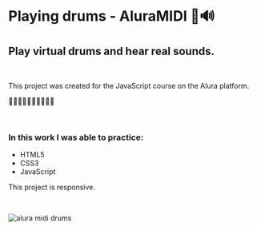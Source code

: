 # Playing drums - AluraMIDI 🎵🔊

## Play virtual drums and hear real sounds.

<br>

This project was created for the JavaScript course on the Alura platform.

🎼🎼🎼🎼🎼🎼🎼🎼🎼🎼

<br>

### In this work I was able to practice:

* HTML5
* CSS3
* JavaScript

This project is responsive.

<br>

![alura midi drums](assets/images/readme.gif)